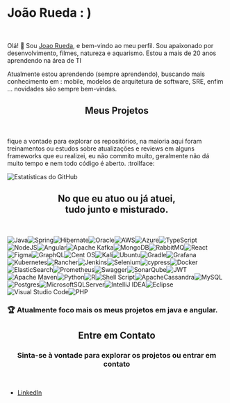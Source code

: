 # João Rueda : )
<br>

Olá! 👋 Sou [Joao Rueda](https://github.com/joaorueda), e bem-vindo ao meu perfil. Sou apaixonado por desenvolvimento, filmes, natureza e aquarismo. Estou a mais de 20 anos aprendendo na área de TI

Atualmente estou aprendendo (sempre aprendendo), buscando mais conhecimento em : mobile, modelos de arquitetura de software, SRE, enfim ... novidades são sempre bem-vindas.

<center>
<h2>Meus Projetos</h2>
</center>
<br>


fique a vontade para explorar os repositórios, na maioria aqui foram treinamentos ou estudos sobre atualizações e reviews em alguns frameworks que eu realizei, eu não commito muito, geralmente não dá muito tempo e nem todo código é aberto. :trollface:


![Estatísticas do GitHub](https://github-readme-stats.vercel.app/api?username=joaorueda&show_icons=true&theme=dark)


<center>
<h2>No que eu atuo ou já atuei, <br>
tudo junto e misturado.</h2>
</center>
<br>

![Java](https://img.shields.io/badge/java-%23ED8B00.svg?style=for-the-badge&logo=openjdk&logoColor=white)![Spring](https://img.shields.io/badge/spring-%236DB33F.svg?style=for-the-badge&logo=spring&logoColor=white)![Hibernate](https://img.shields.io/badge/Hibernate-59666C?style=for-the-badge&logo=Hibernate&logoColor=white)![Oracle](https://img.shields.io/badge/Oracle-F80000?style=for-the-badge&logo=oracle&logoColor=white)![AWS](https://img.shields.io/badge/AWS-%23FF9900.svg?style=for-the-badge&logo=amazon-aws&logoColor=white)![Azure](https://img.shields.io/badge/azure-%230072C6.svg?style=for-the-badge&logo=microsoftazure&logoColor=white)![TypeScript](https://img.shields.io/badge/typescript-%23007ACC.svg?style=for-the-badge&logo=typescript&logoColor=white)![NodeJS](https://img.shields.io/badge/node.js-6DA55F?style=for-the-badge&logo=node.js&logoColor=white)![Angular](https://img.shields.io/badge/angular-%23DD0031.svg?style=for-the-badge&logo=angular&logoColor=white)![Apache Kafka](https://img.shields.io/badge/Apache%20Kafka-000?style=for-the-badge&logo=apachekafka)![MongoDB](https://img.shields.io/badge/MongoDB-%234ea94b.svg?style=for-the-badge&logo=mongodb&logoColor=white)![RabbitMQ](https://img.shields.io/badge/Rabbitmq-FF6600?style=for-the-badge&logo=rabbitmq&logoColor=white)![React](https://img.shields.io/badge/react-%2320232a.svg?style=for-the-badge&logo=react&logoColor=%2361DAFB)![Figma](https://img.shields.io/badge/figma-%23F24E1E.svg?style=for-the-badge&logo=figma&logoColor=white)![GraphQL](https://img.shields.io/badge/-GraphQL-E10098?style=for-the-badge&logo=graphql&logoColor=white)![Cent OS](https://img.shields.io/badge/cent%20os-002260?style=for-the-badge&logo=centos&logoColor=F0F0F0)![Kali](https://img.shields.io/badge/Kali-268BEE?style=for-the-badge&logo=kalilinux&logoColor=white)![Ubuntu](https://img.shields.io/badge/Ubuntu-E95420?style=for-the-badge&logo=ubuntu&logoColor=white)![Gradle](https://img.shields.io/badge/Gradle-02303A.svg?style=for-the-badge&logo=Gradle&logoColor=white)![Grafana](https://img.shields.io/badge/grafana-%23F46800.svg?style=for-the-badge&logo=grafana&logoColor=white)![Kubernetes](https://img.shields.io/badge/kubernetes-%23326ce5.svg?style=for-the-badge&logo=kubernetes&logoColor=white)![Rancher](https://img.shields.io/badge/rancher-%230075A8.svg?style=for-the-badge&logo=rancher&logoColor=white)![Jenkins](https://img.shields.io/badge/jenkins-%232C5263.svg?style=for-the-badge&logo=jenkins&logoColor=white)![Selenium](https://img.shields.io/badge/-selenium-%43B02A?style=for-the-badge&logo=selenium&logoColor=white)![cypress](https://img.shields.io/badge/-cypress-%23E5E5E5?style=for-the-badge&logo=cypress&logoColor=058a5e)![Docker](https://img.shields.io/badge/docker-%230db7ed.svg?style=for-the-badge&logo=docker&logoColor=white)![ElasticSearch](https://img.shields.io/badge/-ElasticSearch-005571?style=for-the-badge&logo=elasticsearch)![Prometheus](https://img.shields.io/badge/Prometheus-E6522C?style=for-the-badge&logo=Prometheus&logoColor=white)![Swagger](https://img.shields.io/badge/-Swagger-%23Clojure?style=for-the-badge&logo=swagger&logoColor=white)![SonarQube](https://img.shields.io/badge/SonarQube-black?style=for-the-badge&logo=sonarqube&logoColor=4E9BCD)![JWT](https://img.shields.io/badge/JWT-black?style=for-the-badge&logo=JSON%20web%20tokens)![Apache Maven](https://img.shields.io/badge/Apache%20Maven-C71A36?style=for-the-badge&logo=Apache%20Maven&logoColor=white)![Python](https://img.shields.io/badge/python-3670A0?style=for-the-badge&logo=python&logoColor=ffdd54)![R](https://img.shields.io/badge/r-%23276DC3.svg?style=for-the-badge&logo=r&logoColor=white)![Shell Script](https://img.shields.io/badge/shell_script-%23121011.svg?style=for-the-badge&logo=gnu-bash&logoColor=white)![ApacheCassandra](https://img.shields.io/badge/cassandra-%231287B1.svg?style=for-the-badge&logo=apache-cassandra&logoColor=white)![MySQL](https://img.shields.io/badge/mysql-%2300f.svg?style=for-the-badge&logo=mysql&logoColor=white)![Postgres](https://img.shields.io/badge/postgres-%23316192.svg?style=for-the-badge&logo=postgresql&logoColor=white)![MicrosoftSQLServer](https://img.shields.io/badge/Microsoft%20SQL%20Server-CC2927?style=for-the-badge&logo=microsoft%20sql%20server&logoColor=white)![IntelliJ IDEA](https://img.shields.io/badge/IntelliJIDEA-000000.svg?style=for-the-badge&logo=intellij-idea&logoColor=white)![Eclipse](https://img.shields.io/badge/Eclipse-FE7A16.svg?style=for-the-badge&logo=Eclipse&logoColor=white)![Visual Studio Code](https://img.shields.io/badge/Visual%20Studio%20Code-0078d7.svg?style=for-the-badge&logo=visual-studio-code&logoColor=white)![PHP](https://img.shields.io/badge/php-%23777BB4.svg?style=for-the-badge&logo=php&logoColor=white)

### :trophy: Atualmente foco mais os meus projetos em java e angular. 


<center>
<h2>Entre em Contato</h2>
<h3>Sinta-se à vontade para explorar os projetos ou entrar em contato</h3>
</center>

<br>

- [LinkedIn](https://www.linkedin.com/in/joao-rueda-developer/)


